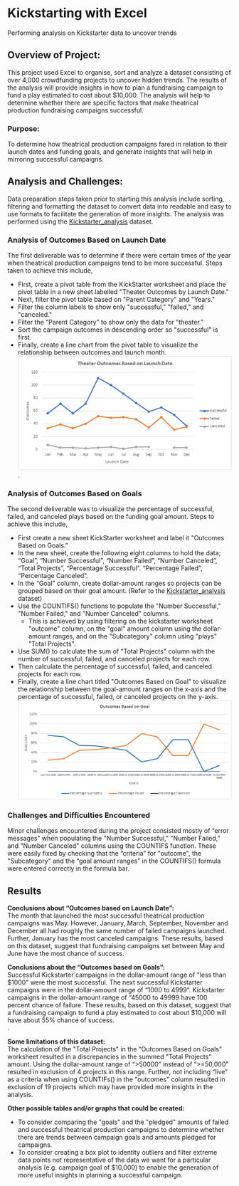 # Kickstarting with Excel
Performing analysis on Kickstarter data to uncover trends
## Overview of Project: 
This project used Excel to organise, sort and analyze a dataset consisting of over 4,000 crowdfunding projects to uncover hidden trends. The results of the analysis will provide insights in how to plan a fundraising campaign to fund a play estimated to cost about $10,000. The analysis will help to determine whether there are specific factors that make theatrical production fundraising campaigns successful.

### Purpose: 
To determine how theatrical production campaigns fared in relation to their launch dates and funding goals, and generate insights that will help in mirroring successful campaigns. 

## Analysis and Challenges: 
Data preparation steps taken prior to starting this analysis include sorting, filtering and formatting the dataset to convert data into readable and easy to use formats to facilitate the generation of more insights. The analysis was performed using the [Kickstarter_analysis](https://github.com/aobasuyi/kickstarter-analysis/blob/main/Kickstarter_Challenge.xlsx) dataset.

### Analysis of Outcomes Based on Launch Date
The first deliverable was to determine if there were certain times of the year when theatrical production campaigns tend to be more successful. Steps taken to achieve this include,
- First, create a pivot table from the KickStarter worksheet and place the pivot table in a new sheet labelled "Theater Outcomes by Launch Date."
- Next, filter the pivot table based on "Parent Category" and "Years."
- Filter the column labels to show only "successful," "failed," and "canceled."
- Filter the "Parent Category" to show only the data for "theater."
- Sort the campaign outcomes in descending order so "successful" is first.
- Finally, create a line chart from the pivot table to visualize the relationship between outcomes and launch month.   *![Alt text](resources/Theater_Outcomes_vs_Launch.png)*.

### Analysis of Outcomes Based on Goals
The second deliverable was to visualize the percentage of successful, failed, and canceled plays based on the funding goal amount. Steps to achieve this include,
- First create a new sheet KickStarter worksheet and label it "Outcomes Based on Goals." 
- In the new sheet, create the following eight columns to hold the data; “Goal”, “Number Successful”, “Number Failed”, “Number Canceled”, “Total Projects”, “Percentage Successful”. “Percentage Failed”, “Percentage Canceled”.
- In the “Goal” column, create dollar-amount ranges so projects can be grouped based on their goal amount. (Refer to the [Kickstarter_analysis](https://github.com/aobasuyi/kickstarter-analysis/blob/main/Kickstarter_Challenge.xlsx) dataset)
- Use the COUNTIFS() functions to populate the "Number Successful," "Number Failed," and "Number Canceled" columns.
  - This is achieved by using filtering on the kickstarter worksheet "outcome" column, on the "goal" amount column using the dollar-amount ranges, and on the "Subcategory" column using "plays" "Total Projects".
- Use SUM() to calculate the sum of "Total Projects" column with the number of successful, failed, and canceled projects for each row.
- Then calculate the percentage of successful, failed, and canceled projects for each row.
- Finally, create a line chart titled "Outcomes Based on Goal" to visualize the relationship between the goal-amount ranges on the x-axis and the percentage of successful, failed, or canceled projects on the y-axis. <br /> *![Alt text](resources/Outcomes_vs_Goals.png)*

### Challenges and Difficulties Encountered
Minor challenges encountered during the project consisted mostly of “error messages” when populating the "Number Successful," "Number Failed," and "Number Canceled" columns using the COUNTIFS function. These were easily fixed by checking that the “criteria” for "outcome", the "Subcategory" and the “goal amount ranges” in the COUNTIFS() formula were entered correctly in the formula bar. 

## Results

**Conclusions about “Outcomes based on Launch Date”:** <br />
The month that launched the most successful theatrical production campaigns was May. However, January, March, September, November and December all had roughly the same number of failed campaigns launched. Further, January has the most canceled campaigns. These results, based on this dataset, suggest that fundraising campaigns set between May and June have the most chance of success. <br />

**Conclusions about the “Outcomes based on Goals”:**<br />
Successful Kickstarter campaigns in the dollar-amount range of "less than $1000" were the most successful. The next successful Kickstarter campaigns were in the dollar-amount range of “1000 to 4999”. Kickstarter campaigns in the dollar-amount range of “45000 to 49999 have 100 percent chance of failure. These results, based on this dataset, suggest that a fundraising campaign to fund a play estimated to cost about $10,000 will have about 55% chance of success.<br />. 

**Some limitations of this dataset:**<br />
The calculation of the "Total Projects" in the “Outcomes Based on Goals” worksheet resulted in a discrepancies in the summed "Total Projects" amount. Using the dollar-amount range of “>50000” instead of “>=50,000” resulted in exclusion of 4 projects in this range. Further, not including “live” as a criteria when using COUNTIFs() in the "outcomes" column resulted in exclusion of 19 projects which may have provided more insights in the analysis. <br />

**Other possible tables and/or graphs that could be created:**
- To consider comparing the "goals" and the "pledged" amounts of failed and successful theatrical production campaigns to determine whether there are trends between campaign goals and amounts pledged for campaigns.
- To consider creating a box plot to identity outliers and filter extreme data points not representative of the data we want for a particular analysis (e.g. campaign goal of $10,000) to enable the generation of more useful insights in planning a successful campaign.
